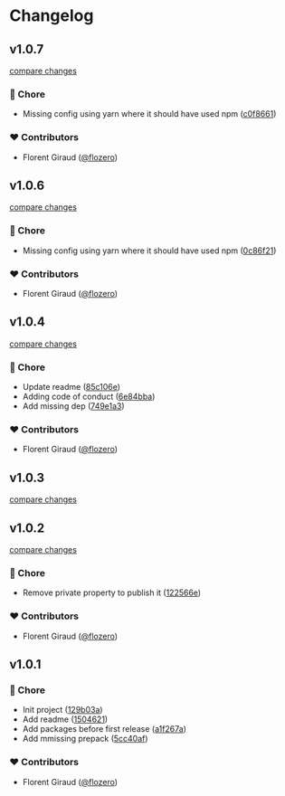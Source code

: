 # Changelog


## v1.0.7

[compare changes](https://github.com/flozero/deploy-ios-ipa/compare/v1.0.6...v1.0.7)

### 🏡 Chore

- Missing config using yarn where it should have used npm ([c0f8661](https://github.com/flozero/deploy-ios-ipa/commit/c0f8661))

### ❤️ Contributors

- Florent Giraud ([@flozero](http://github.com/flozero))

## v1.0.6

[compare changes](https://github.com/flozero/deploy-ios-ipa/compare/v1.0.5...v1.0.6)

### 🏡 Chore

- Missing config using yarn where it should have used npm ([0c86f21](https://github.com/flozero/deploy-ios-ipa/commit/0c86f21))

### ❤️ Contributors

- Florent Giraud ([@flozero](http://github.com/flozero))

## v1.0.4

[compare changes](https://github.com/flozero/deploy-ios-ipa/compare/v1.0.3...v1.0.4)

### 🏡 Chore

- Update readme ([85c106e](https://github.com/flozero/deploy-ios-ipa/commit/85c106e))
- Adding code of conduct ([6e84bba](https://github.com/flozero/deploy-ios-ipa/commit/6e84bba))
- Add missing dep ([749e1a3](https://github.com/flozero/deploy-ios-ipa/commit/749e1a3))

### ❤️ Contributors

- Florent Giraud ([@flozero](http://github.com/flozero))

## v1.0.3

[compare changes](https://github.com/flozero/deploy-ios-ipa/compare/v1.0.2...v1.0.3)

## v1.0.2

[compare changes](https://github.com/flozero/deploy-ios-ipa/compare/v1.0.1...v1.0.2)

### 🏡 Chore

- Remove private property to publish it ([122566e](https://github.com/flozero/deploy-ios-ipa/commit/122566e))

### ❤️ Contributors

- Florent Giraud ([@flozero](http://github.com/flozero))

## v1.0.1


### 🏡 Chore

- Init project ([129b03a](https://github.com/flozero/deploy-ios-ipa/commit/129b03a))
- Add readme ([1504621](https://github.com/flozero/deploy-ios-ipa/commit/1504621))
- Add packages before first release ([a1f267a](https://github.com/flozero/deploy-ios-ipa/commit/a1f267a))
- Add mmissing prepack ([5cc40af](https://github.com/flozero/deploy-ios-ipa/commit/5cc40af))

### ❤️ Contributors

- Florent Giraud ([@flozero](http://github.com/flozero))

